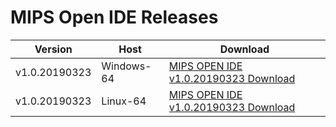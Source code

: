 # MIPS Open IDE Releases

| Version       |  Host         |      Download                                                                                   |  
| ------------- | ------------- | ----------------------------------------------------------------------------------------------- |
| v1.0.20190323 | Windows-64    | [MIPS OPEN IDE v1.0.20190323 Download](http://dev-mips-new.pantheonsite.io/resources/download/) |
| v1.0.20190323 | Linux-64      | [MIPS OPEN IDE v1.0.20190323 Download](http://dev-mips-new.pantheonsite.io/resources/download/) |


